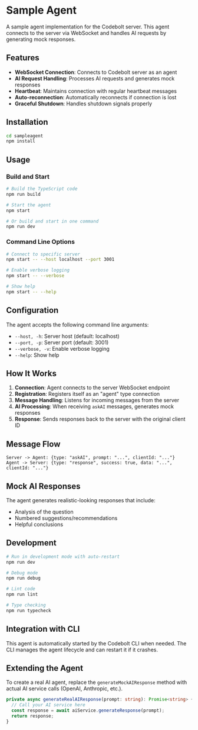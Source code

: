 # Sample Agent

A sample agent implementation for the Codebolt server. This agent connects to the server via WebSocket and handles AI requests by generating mock responses.

## Features

- **WebSocket Connection**: Connects to Codebolt server as an agent
- **AI Request Handling**: Processes AI requests and generates mock responses
- **Heartbeat**: Maintains connection with regular heartbeat messages
- **Auto-reconnection**: Automatically reconnects if connection is lost
- **Graceful Shutdown**: Handles shutdown signals properly

## Installation

```bash
cd sampleagent
npm install
```

## Usage

### Build and Start

```bash
# Build the TypeScript code
npm run build

# Start the agent
npm start

# Or build and start in one command
npm run dev
```

### Command Line Options

```bash
# Connect to specific server
npm start -- --host localhost --port 3001

# Enable verbose logging
npm start -- --verbose

# Show help
npm start -- --help
```

## Configuration

The agent accepts the following command line arguments:

- `--host, -h`: Server host (default: localhost)
- `--port, -p`: Server port (default: 3001)
- `--verbose, -v`: Enable verbose logging
- `--help`: Show help

## How It Works

1. **Connection**: Agent connects to the server WebSocket endpoint
2. **Registration**: Registers itself as an "agent" type connection
3. **Message Handling**: Listens for incoming messages from the server
4. **AI Processing**: When receiving `askAI` messages, generates mock responses
5. **Response**: Sends responses back to the server with the original client ID

## Message Flow

```
Server -> Agent: {type: "askAI", prompt: "...", clientId: "..."}
Agent -> Server: {type: "response", success: true, data: "...", clientId: "..."}
```

## Mock AI Responses

The agent generates realistic-looking responses that include:
- Analysis of the question
- Numbered suggestions/recommendations
- Helpful conclusions

## Development

```bash
# Run in development mode with auto-restart
npm run dev

# Debug mode
npm run debug

# Lint code
npm run lint

# Type checking
npm run typecheck
```

## Integration with CLI

This agent is automatically started by the Codebolt CLI when needed. The CLI manages the agent lifecycle and can restart it if it crashes.

## Extending the Agent

To create a real AI agent, replace the `generateMockAIResponse` method with actual AI service calls (OpenAI, Anthropic, etc.).

```typescript
private async generateRealAIResponse(prompt: string): Promise<string> {
  // Call your AI service here
  const response = await aiService.generateResponse(prompt);
  return response;
}
```

